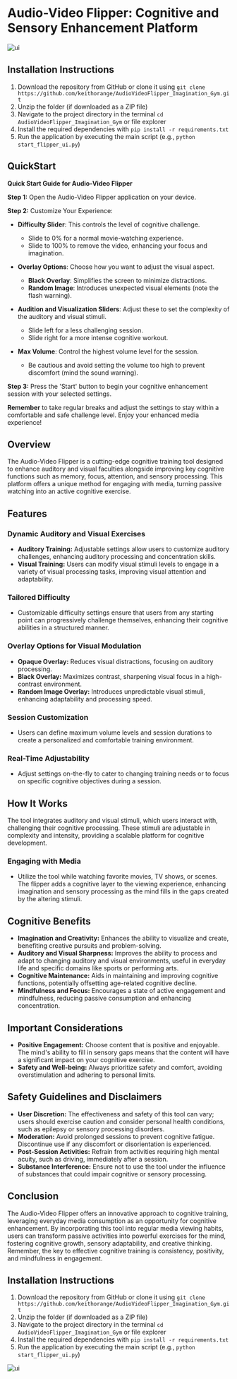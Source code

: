 # Audio-Video Flipper: Cognitive and Sensory Enhancement Platform

![ui](ui_help.png)

## Installation Instructions
1. Download the repository from GitHub or clone it using `git clone https://github.com/keithorange/AudioVideoFlipper_Imagination_Gym.git`
2. Unzip the folder (if downloaded as a ZIP file)
3. Navigate to the project directory in the terminal `cd AudioVideoFlipper_Imagination_Gym` or file explorer
4. Install the required dependencies with `pip install -r requirements.txt`
5. Run the application by executing the main script (e.g., `python start_flipper_ui.py`)


## QuickStart

**Quick Start Guide for Audio-Video Flipper**

**Step 1:** Open the Audio-Video Flipper application on your device.

**Step 2:** Customize Your Experience:
- **Difficulty Slider**: This controls the level of cognitive challenge.
  - Slide to 0% for a normal movie-watching experience.
  - Slide to 100% to remove the video, enhancing your focus and imagination.

- **Overlay Options**: Choose how you want to adjust the visual aspect.
  - **Black Overlay**: Simplifies the screen to minimize distractions.
  - **Random Image**: Introduces unexpected visual elements (note the flash warning).

- **Audition and Visualization Sliders**: Adjust these to set the complexity of the auditory and visual stimuli.
  - Slide left for a less challenging session.
  - Slide right for a more intense cognitive workout.

- **Max Volume**: Control the highest volume level for the session.
  - Be cautious and avoid setting the volume too high to prevent discomfort (mind the sound warning).

**Step 3:** Press the 'Start' button to begin your cognitive enhancement session with your selected settings.

**Remember** to take regular breaks and adjust the settings to stay within a comfortable and safe challenge level. Enjoy your enhanced media experience!

## Overview

The Audio-Video Flipper is a cutting-edge cognitive training tool designed to enhance auditory and visual faculties alongside improving key cognitive functions such as memory, focus, attention, and sensory processing. This platform offers a unique method for engaging with media, turning passive watching into an active cognitive exercise.

## Features

### Dynamic Auditory and Visual Exercises
- **Auditory Training:** Adjustable settings allow users to customize auditory challenges, enhancing auditory processing and concentration skills.
- **Visual Training:** Users can modify visual stimuli levels to engage in a variety of visual processing tasks, improving visual attention and adaptability.

### Tailored Difficulty
- Customizable difficulty settings ensure that users from any starting point can progressively challenge themselves, enhancing their cognitive abilities in a structured manner.

### Overlay Options for Visual Modulation
- **Opaque Overlay:** Reduces visual distractions, focusing on auditory processing.
- **Black Overlay:** Maximizes contrast, sharpening visual focus in a high-contrast environment.
- **Random Image Overlay:** Introduces unpredictable visual stimuli, enhancing adaptability and processing speed.

### Session Customization
- Users can define maximum volume levels and session durations to create a personalized and comfortable training environment.

### Real-Time Adjustability
- Adjust settings on-the-fly to cater to changing training needs or to focus on specific cognitive objectives during a session.

## How It Works

The tool integrates auditory and visual stimuli, which users interact with, challenging their cognitive processing. These stimuli are adjustable in complexity and intensity, providing a scalable platform for cognitive development.

### Engaging with Media
- Utilize the tool while watching favorite movies, TV shows, or scenes. The flipper adds a cognitive layer to the viewing experience, enhancing imagination and sensory processing as the mind fills in the gaps created by the altering stimuli.

## Cognitive Benefits
- **Imagination and Creativity:** Enhances the ability to visualize and create, benefiting creative pursuits and problem-solving.
- **Auditory and Visual Sharpness:** Improves the ability to process and adapt to changing auditory and visual environments, useful in everyday life and specific domains like sports or performing arts.
- **Cognitive Maintenance:** Aids in maintaining and improving cognitive functions, potentially offsetting age-related cognitive decline.
- **Mindfulness and Focus:** Encourages a state of active engagement and mindfulness, reducing passive consumption and enhancing concentration.

## Important Considerations
- **Positive Engagement:** Choose content that is positive and enjoyable. The mind's ability to fill in sensory gaps means that the content will have a significant impact on your cognitive exercise.
- **Safety and Well-being:** Always prioritize safety and comfort, avoiding overstimulation and adhering to personal limits.

## Safety Guidelines and Disclaimers
- **User Discretion:** The effectiveness and safety of this tool can vary; users should exercise caution and consider personal health conditions, such as epilepsy or sensory processing disorders.
- **Moderation:** Avoid prolonged sessions to prevent cognitive fatigue. Discontinue use if any discomfort or disorientation is experienced.
- **Post-Session Activities:** Refrain from activities requiring high mental acuity, such as driving, immediately after a session.
- **Substance Interference:** Ensure not to use the tool under the influence of substances that could impair cognitive or sensory processing.

## Conclusion

The Audio-Video Flipper offers an innovative approach to cognitive training, leveraging everyday media consumption as an opportunity for cognitive enhancement. By incorporating this tool into regular media viewing habits, users can transform passive activities into powerful exercises for the mind, fostering cognitive growth, sensory adaptability, and creative thinking. Remember, the key to effective cognitive training is consistency, positivity, and mindfulness in engagement.

## Installation Instructions
1. Download the repository from GitHub or clone it using `git clone https://github.com/keithorange/AudioVideoFlipper_Imagination_Gym.git`
2. Unzip the folder (if downloaded as a ZIP file)
3. Navigate to the project directory in the terminal `cd AudioVideoFlipper_Imagination_Gym` or file explorer
4. Install the required dependencies with `pip install -r requirements.txt`
5. Run the application by executing the main script (e.g., `python start_flipper_ui.py`)

![ui](ui_help_2.png)



